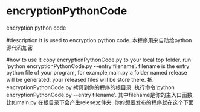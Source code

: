 # encryptionPythonCode
encryption python code

#description
It is used to encryption python code.
本程序用来自动给python源代码加密

#how to use it
copy encryptionPythonCode.py to your local top folder. 
run 'python encryptionPythonCode.py --entry filename'.
filename is the entry python file of your program, for example,main.py
a folder named release will be generated. your released files will be store there.
把encryptionPythonCode.py 拷贝到你的程序的根目录.
执行命令'python encryptionPythonCode.py --entry filename'. 其中filename是你的主入口函数,比如main.py
在根目录下会产生relese文件夹. 你的想要发布的程序就在这个下面

